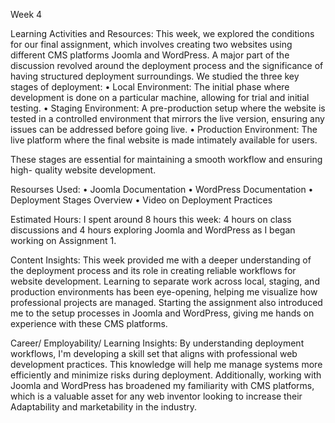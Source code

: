 Week 4 

Learning Activities and Resources:
This week, we explored the conditions for our final assignment, which involves creating two websites using different CMS platforms Joomla and WordPress. A major part of the discussion revolved around the deployment process and the significance of having structured deployment surroundings. We studied the three key stages of deployment: 
•	Local Environment: The initial phase where development is done on a particular machine, allowing for trial and initial testing. 
•	Staging Environment: A pre-production setup where the website is tested in a controlled environment that mirrors the live version, ensuring any issues can be addressed before going live. 
•	Production Environment: The live platform where the final website is made intimately available for users. 

These stages are essential for maintaining a smooth workflow and ensuring high- quality website development. 

Resourses Used:
•	Joomla Documentation 
•	WordPress Documentation 
•	Deployment Stages Overview 
•	Video on Deployment Practices 

Estimated Hours:
I spent around 8 hours this week: 4 hours on class discussions and 4 hours exploring Joomla and WordPress as I began working on Assignment 1. 

Content Insights:
This week provided me with a deeper understanding of the deployment process and its role in creating reliable workflows for website development. Learning to separate work across local, staging, and production environments has been eye-opening, helping me visualize how professional projects are managed. Starting the assignment also introduced me to the setup processes in Joomla and WordPress, giving me hands on experience with these CMS platforms. 

 Career/ Employability/ Learning Insights:
 By understanding deployment workflows, I'm developing a skill set that aligns with professional web development practices. This knowledge will help me manage systems more efficiently and minimize risks during deployment. Additionally, working with Joomla and WordPress has broadened my familiarity with CMS platforms, which is a valuable asset for any web inventor looking to increase their Adaptability and marketability in the industry.
